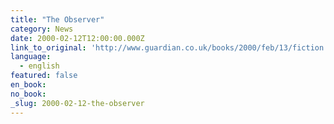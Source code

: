 ```yaml
---
title: "The Observer"
category: News
date: 2000-02-12T12:00:00.000Z
link_to_original: 'http://www.guardian.co.uk/books/2000/feb/13/fiction'
language:
  - english
featured: false
en_book:
no_book:
_slug: 2000-02-12-the-observer
---
```


